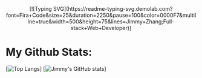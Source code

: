 <div align="center"> [![Typing SVG](https://readme-typing-svg.demolab.com?font=Fira+Code&size=25&duration=2250&pause=100&color=0000F7&multiline=true&width=500&height=75&lines=Jimmy+Zhang;Full-stack+Web+Developer)] </div>

# My Github Stats:

[![Top Langs](https://github-readme-stats.vercel.app/api/top-langs/?username=jimmyzhng)]
[![Jimmy's GitHub stats](https://github-readme-stats.vercel.app/api?username=jimmyzhng)]
